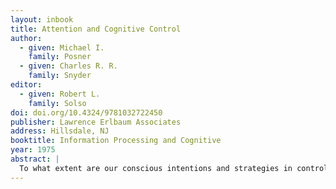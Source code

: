 ```yaml
---
layout: inbook
title: Attention and Cognitive Control
author:
  - given: Michael I.
    family: Posner
  - given: Charles R. R.
    family: Snyder
editor:
  - given: Robert L.
    family: Solso
doi: doi.org/10.4324/9781032722450
publisher: Lawrence Erlbaum Associates
address: Hillsdale, NJ
booktitle: Information Processing and Cognitive
year: 1975
abstract: |
  To what extent are our conscious intentions and strategies in control of the way information is processed in our minds? This seems to be a question of importance to us both as psychologists and as human beings. Yet as Shallice (1972) has pointed out, most theorists in psychology have avoided consideration of the relationship between conscious and unconscious mental events. While psychological writers rarely deal with this distinction directly, the reader of psychological publications can hardly avoid it. On the one hand, the pages of journals are full of studies in which the “strategies” or “optional processes” of the subject are used to explain the results obtained; on the other hand, we are told that human memory is an associational machine that operates entirely without control of the subjects’ strategies (Anderson & Bower, 1973). Both of these views need to be accommodated. Even the most cognitive of theorists recognizes that people are not always able to adapt their thought processes to the strategies required by the task, and Anderson and Bower (1973) explicitly recognize that their strategy-free memory system must be coupled to other strategydependent systems.
---
```

